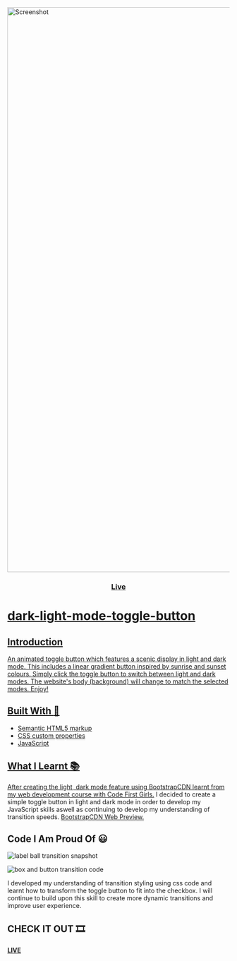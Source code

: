 
<img width="1280" alt="Screenshot" src=".">

<div align="center">
  <h3>
    <a href="https://osaze-ai.github.io/travel-blog/" color="white">
      Live
    </div>
      
# dark-light-mode-toggle-button

## Introduction 

An animated toggle button which features a scenic display in light and dark mode. This includes a linear gradient button inspired by sunrise and sunset colours. Simply click the toggle button to switch between light and dark modes. The website's body (background) will change to match the selected modes. Enjoy!

## Built With :hammer:

- Semantic HTML5 markup
- CSS custom properties
- JavaScript

## What I Learnt :books:

After creating the light, dark mode feature using BootstrapCDN learnt from my web development course with <a href="https://codefirstgirls.com/">Code First Girls.</a>  I decided to create a simple toggle button in light and dark mode in order to develop my JavaScript skills aswell as continuing to develop my understanding of transition speeds. <a href="https://osaze-ai.github.io/cfgproject/about.html">BootstrapCDN Web Preview.</a>


## Code I Am Proud Of :smiley:

![label ball transition snapshot](https://github.com/Osaze-ai/light-dark-mode-toggle-button/assets/130580788/c2935bcd-f59f-4feb-8e52-4159ce0a22ae)


![box and button transition code](https://github.com/Osaze-ai/light-dark-mode-toggle-button/assets/130580788/e1dd374f-31c1-436d-87bf-fb9d85afc780)

I developed my understanding of transition styling using css code and learnt how to transform the toggle button to fit into the checkbox. I will continue to build upon this skill to create more dynamic transitions and improve user experience. 


## CHECK IT OUT :film_strip:

<h4> <a href="https://osaze-ai.github.io/dark-light-mode-toggle-button/" color="white"> LIVE </a> </div>


